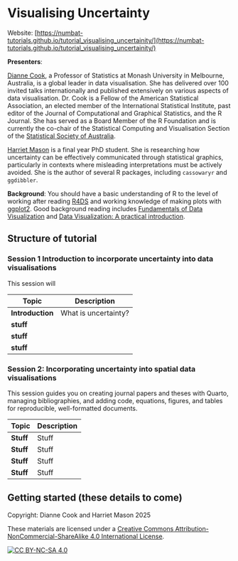 # Visualising Uncertainty

Website: [https://numbat-tutorials.github.io/tutorial_visualising_uncertainity/](https://numbat-tutorials.github.io/tutorial_visualising_uncertainity/)



**Presenters**:

[Dianne Cook](https://www.dicook.org), a Professor of 
Statistics at Monash University in Melbourne, Australia, is a global leader
in data visualisation. She has delivered over 100 invited talks 
internationally and published extensively on various aspects of data 
visualisation. Dr. Cook is a Fellow of the American Statistical 
Association, an elected member of the International Statistical 
Institute, past editor of the Journal of Computational and Graphical 
Statistics, and the R Journal. She has served as a Board Member of the 
R Foundation and is currently the co-chair of the Statistical Computing 
and Visualisation Section of the [Statistical Society of Australia](https://www.statsoc.org.au).

[Harriet Mason](https://harrietmason.netlify.app/) is a final year PhD student. She is 
researching how uncertainty can be effectively communicated through statistical graphics, 
particularly in contexts where misleading interpretations must be actively avoided. 
She is the author of several R packages, including `cassowaryr` and `ggdibbler`.

**Background**: You should have a basic understanding of R to the level of working after reading 
[R4DS](https://r4ds.hadley.nz) and working knowledge of making plots with 
[ggplot2](https://ggplot2.tidyverse.org). Good background reading includes 
[Fundamentals of Data Visualization](https://clauswilke.com/dataviz/) and 
[Data Visualization: A practical introduction](https://socviz.co).

## Structure of tutorial

### Session 1 Introduction to incorporate uncertainty into data visualisations

This session will 

| **Topic**               | **Description**                                                                                                        |
| ----------------------- | ---------------------------------------------------------------------------------------------------------------------- |
| **Introduction**        | What is uncertainty? |
| **stuff**     |  |
| **stuff**      |  |
| **stuff**    |  |

### Session 2: Incorporating uncertainty into spatial data visualisations

This session guides you on creating journal papers and theses with Quarto, managing bibliographies, and adding code, equations, figures, and tables for reproducible, well-formatted documents.

| **Topic**                                                                | **Description**                                                                                                     |
| ------------------------------------------------------------------------ | ------------------------------------------------------------------------------------------------------------------- |
| **Stuff**                                    | Stuff |
| **Stuff**                                        | Stuff    |
| **Stuff**                                                         | Stuff          |
| **Stuff** | Stuff |



## Getting started (these details to come)

<!--
1. Install Quarto from the website.
2. Setup your editor of choice to work with Quarto (syntax highlighting, renders and previews, etc.)
-->

Copyright: Dianne Cook and Harriet Mason 2025

These materials are licensed under a
[Creative Commons Attribution-NonCommercial-ShareAlike 4.0 International License][cc-by-nc-sa].

[![CC BY-NC-SA 4.0][cc-by-nc-sa-image]][cc-by-nc-sa]

[cc-by-nc-sa]: http://creativecommons.org/licenses/by-nc-sa/4.0/
[cc-by-nc-sa-image]: https://licensebuttons.net/l/by-nc-sa/4.0/88x31.png
[cc-by-nc-sa-shield]: https://img.shields.io/badge/License-CC%20BY--NC--SA%204.0-lightgrey.svg

